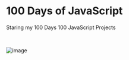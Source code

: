 <h1>100 Days of JavaScript</h1>
<p>Staring my 100 Days 100 JavaScript Projects</p><br>

![image](https://github.com/user-attachments/assets/7d2085fc-9743-48d9-aa20-209456e309a9)
